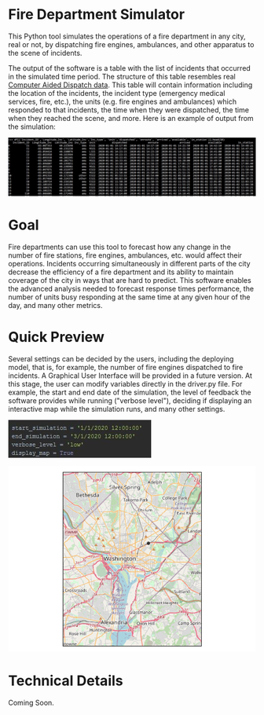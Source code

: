 # Fire Department Simulator
 
This Python tool simulates the operations of a fire department in any city, real or not, by dispatching fire engines, ambulances, and other apparatus to the scene of incidents.

The output of the software is a table with the list of incidents that occurred in the simulated time period. The structure of this table resembles real [Computer Aided Dispatch data](https://en.wikipedia.org/wiki/Computer-aided_dispatch). This table will contain information including the location of the incidents, the incident type (emergency medical services, fire, etc.), the units (e.g. fire engines and ambulances) which responded to that incidents, the time when they were dispatched, the time when they reached the scene, and more. Here is an example of output from the simulation:

![CAD_results.JPG](https://github.com/fdeberna/FD_simulator/blob/master/img/CAD_results.JPG)

# Goal

Fire departments can use this tool to forecast how any change in the number of fire stations, fire engines, ambulances, etc. would affect their operations. Incidents occurring simultaneously in different parts of the city decrease the efficiency of a fire department and its ability to maintain coverage of the city in ways that are hard to predict. This software enables the advanced analysis needed to forecast response times performance, the number of units busy responding at the same time at any given hour of the day, and many other metrics.

# Quick Preview

Several settings can be decided by the users, including the deploying model, that is, for example, the number of fire engines dispatched to fire incidents. A Graphical User Interface will be provided in a future version. At this stage, the user can modify variables directly in the driver.py file. For example, the start and end date of the simulation, the level of feedback the software provides while running ("verbose level"), deciding if displaying an interactive map while the simulation runs, and many other settings.

![settings.JPG](https://github.com/fdeberna/FD_simulator/blob/master/img/settings.JPG)

![DC_Incidents.gif](https://github.com/fdeberna/FD_simulator/blob/master/img/DC_Incidents.gif)


# Technical Details

Coming Soon.
